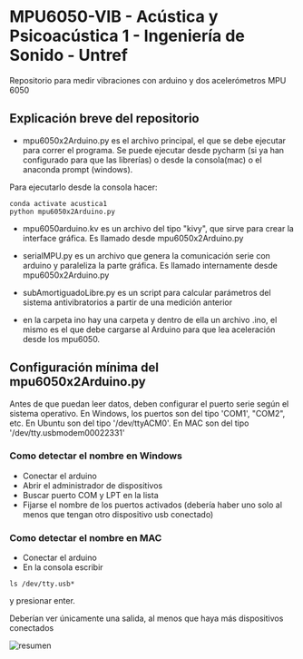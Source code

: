 # MPU6050-VIB - Acústica y Psicoacústica 1 - Ingeniería de Sonido - Untref
Repositorio para medir vibraciones con arduino y dos acelerómetros  MPU 6050


## Explicación breve del repositorio

* mpu6050x2Arduino.py es el archivo principal, el que se debe ejecutar para correr el programa. Se puede ejecutar desde pycharm (si ya han configurado para que las librerías) o desde la consola(mac) o el anaconda prompt (windows).

Para ejecutarlo desde la consola hacer:

``` 
conda activate acustica1
python mpu6050x2Arduino.py 
```
* mpu6050arduino.kv es un archivo del tipo "kivy", que sirve para crear la interface gráfica. Es llamado desde mpu6050x2Arduino.py 

* serialMPU.py es un archivo que genera la comunicación serie con arduino y paraleliza la parte gráfica. Es llamado internamente desde mpu6050x2Arduino.py 

* subAmortiguadoLibre.py es un script para calcular parámetros del sistema antivibratorios a partir de una medición anterior

* en la carpeta ino hay  una carpeta y dentro de ella un archivo .ino, el mismo es el que debe cargarse al Arduino para que lea aceleración desde los mpu6050.

## Configuración mínima del mpu6050x2Arduino.py

Antes de que puedan leer datos, deben configurar el puerto serie según el sistema operativo. En Windows, los puertos son del tipo 'COM1', "COM2", etc. En Ubuntu son del tipo '/dev/ttyACM0'. En MAC son del tipo '/dev/tty.usbmodem00022331'

### Como detectar el nombre en Windows
* Conectar el arduino
* Abrir el administrador de dispositivos
* Buscar puerto COM y LPT en la lista
* Fijarse el nombre de los puertos activados (debería haber uno solo al menos que tengan otro dispositivo usb conectado)

### Como detectar el nombre en MAC
* Conectar el arduino
* En la consola escribir 
``` 
ls /dev/tty.usb*
``` 
y presionar enter.

Deberían ver únicamente una salida, al menos que haya más dispositivos conectados

![resumen](https://a.pololu-files.com/picture/0J3925.440.png)